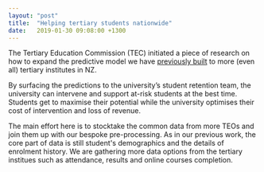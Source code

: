 ```yaml
---
layout: "post"
title:  "Helping tertiary students nationwide"
date:   2019-01-30 09:08:00 +1300
---
```


The Tertiary Education Commission (TEC) initiated a piece of research on how to expand the predictive model we have [previously built](https://www.stuff.co.nz/national/education/103721516/this-machine-learning-algorithm-claims-to-know-which-students-are-going-to-drop-out) to more (even all) tertiary institutes in NZ. 

By surfacing the predictions to the university’s student retention team, the university can intervene and support at-risk students at the best time. Students get to maximise their potential while the university optimises their cost of intervention and loss of revenue.

The main effort here is to stocktake the common data from more TEOs and join them up with our bespoke pre-processing. As in our previous work, the core part of data is still student's demographics and the details of enrolment history. We are gathering more data options from the tertiary institues such as attendance, results and online courses completion.